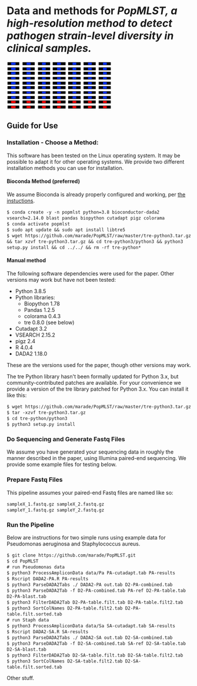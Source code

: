 # Data and methods for <i>PopMLST, a high-resolution method to detect pathogen strain-level diversity in clinical samples.</i>
![logo](/title.png)
## Guide for Use
### Installation - Choose a Method:
This software has been tested on the Linux operating system. It may be possible to adapt it for other operating systems. We provide two different installation methods you can use for installation.
#### Bioconda Method (preferred)
We assume Bioconda is already properly configured and working, per <a href="https://bioconda.github.io/user/install.html">the instuctions</a>.

    $ conda create -y -n popmlst python=3.8 bioconductor-dada2 vsearch=2.14.0 blast pandas biopython cutadapt pigz colorama
    $ conda activate popmlst
    $ sudo apt update && sudo apt install libtre5
    $ wget https://github.com/marade/PopMLST/raw/master/tre-python3.tar.gz && tar xzvf tre-python3.tar.gz && cd tre-python3/python3 && python3 setup.py install && cd ../../ && rm -rf tre-python*

#### Manual method
The following software dependencies were used for the paper. Other versions may work but have not been tested:
* Python 3.8.5
* Python libraries:
  * Biopython 1.78
  * Pandas 1.2.5
  * colorama 0.4.3
  * tre 0.8.0 (see below)
* Cutadapt 3.2
* VSEARCH 2.15.2
* pigz 2.4
* R 4.0.4
* DADA2 1.18.0

These are the versions used for the paper, though other versions may work.

The tre Python library hasn't been formally updated for Python 3.x, but community-contributed patches are available. For your convenience we provide a version of the tre library patched for Python 3.x. You can install it like this:

    $ wget https://github.com/marade/PopMLST/raw/master/tre-python3.tar.gz
    $ tar -xzvf tre-python3.tar.gz
    $ cd tre-python/python3
    $ python3 setup.py install

### Do Sequencing and Generate Fastq Files
We assume you have generated your sequencing data in roughly the manner described in the paper, using Illumina paired-end sequencing. We provide some example files for testing below.
### Prepare Fastq Files
This pipeline assumes your paired-end Fastq files are named like so:

    sampleX_1.fastq.gz sampleX_2.fastq.gz
    sampleY_1.fastq.gz sampleY_2.fastq.gz

### Run the Pipeline
Below are instructions for two simple runs using example data for Pseudomonas aeruginosa and Staphylococcus aureus.

    $ git clone https://github.com/marade/PopMLST.git
    $ cd PopMLST
    # run Pseudomonas data
    $ python3 ProcessAmpliconData data/Pa PA-cutadapt.tab PA-results
    $ Rscript DADA2-PA.R PA-results
    $ python3 ParseDADA2Tabs ./ DADA2-PA out.tab D2-PA-combined.tab
    $ python3 ParseDADA2Tab -f D2-PA-combined.tab PA-ref D2-PA-table.tab D2-PA-blast.tab
    $ python3 FilterDADA2Tab D2-PA-table.filt.tab D2-PA-table.filt2.tab
    $ python3 SortColNames D2-PA-table.filt2.tab D2-PA-table.filt.sorted.tab
    # run Staph data
    $ python3 ProcessAmpliconData data/Sa SA-cutadapt.tab SA-results
    $ Rscript DADA2-SA.R SA-results
    $ python3 ParseDADA2Tabs ./ DADA2-SA out.tab D2-SA-combined.tab
    $ python3 ParseDADA2Tab -f D2-SA-combined.tab SA-ref D2-SA-table.tab D2-SA-blast.tab
    $ python3 FilterDADA2Tab D2-SA-table.filt.tab D2-SA-table.filt2.tab
    $ python3 SortColNames D2-SA-table.filt2.tab D2-SA-table.filt.sorted.tab
    
Other stuff.
